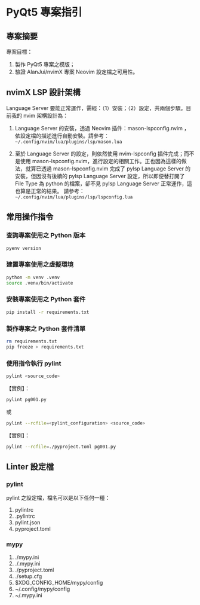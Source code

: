 # PyQt5 專案指引

## 專案摘要

專案目標：

1.  製作 PyQt5 專案之模版；
2.  驗證 AlanJui/nvimX 專案 Neovim 設定檔之可用性。

## nvimX LSP 設計架構

Language Server 要能正常運作，需經：（1）安裝；（2）設定，共兩個步驟。目前我的 nvim 架構設計為：

1.  Language Server 的安裝，透過 Neovim 插件：mason-lspconfig.nvim ，依設定檔的描述進行自動安裝。請參考： `~/.config/nvim/lua/plugins/lsp/mason.lua`

2.  至於 Language Server 的設定，則依然使用 nvim-lspconfig 插件完成；而不是使用 mason-lspconfig.nvim，進行設定的相關工作。正也因為這樣的做法，就算已透過 mason-lspconfig.nvim 完成了 pylsp Language Server 的安裝，但因沒有後續的 pylsp Language Server 設定，所以即便替打開了 File Type 為 python 的檔案，卻不見 pylsp Language Server 正常運作，這也算是正常的結果。
    請參考： `~/.config/nvim/lua/plugins/lsp/lspconfig.lua`

## 常用操作指令

### 查詢專案使用之 Python 版本

```sh
pyenv version
```

### 建置專案使用之虛擬環境

```sh
python -m venv .venv
source .venv/bin/activate
```

### 安裝專案使用之 Python 套件

```sh
pip install -r requirements.txt
```

### 製作專案之 Python 套件清單

```sh
rm requirements.txt
pip freeze > requirements.txt
```

### 使用指令執行 pylint

```sh
pylint <source_code>
```

【實例】：

```sh
pylint pg001.py
```

或

```sh
pylint --rcfile=<pylint_configuration> <source_code>
```

【實例】：

```sh
pylint --rcfile=./pyproject.toml pg001.py
```

## Linter 設定檔

### pylint

pylint 之設定檔，檔名可以是以下任何一種：

1.  pylintrc
2.  .pylintrc
3.  pylint.json
4.  pyproject.toml

### mypy

1.  ./mypy.ini
2.  ./.mypy.ini
3.  ./pyproject.toml
4.  ./setup.cfg
5.  $XDG_CONFIG_HOME/mypy/config
6.  ~/.config/mypy/config
7.  ~/.mypy.ini
